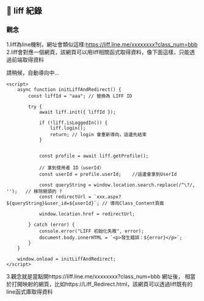 ## 📄 liff 紀錄

### 觀念
1.liff為line機制，網址會類似這樣:https://liff.line.me/xxxxxxxx?class_num=bbb
2.liff會對應一個網頁，該網頁可以用liff相關函式取得資料，像下面這樣，只能透過前端取得資料

<!DOCTYPE html>
<html lang="en">
<head>
    <meta charset="UTF-8">
    <title>LIFF Redirect with Token</title>
    <script src="https://static.line-scdn.net/liff/edge/2.1/sdk.js"></script>
</head>
<body>
    <p>請稍候，自動導向中...</p>

    <script>
        async function initLiffAndRedirect() {
            const liffId = "aaa"; // 替換為 LIFF ID

            try {
                await liff.init({ liffId });

                if (!liff.isLoggedIn()) {
                    liff.login();
                    return; // login 會重新導向，這邊先結束
                }

        
                const profile = await liff.getProfile();

                // 拿到使用者 ID（userId）
                const userId = profile.userId;    //這邊會拿到UserId

                const queryString = window.location.search.replace(/^\?/, '');   // 移除開頭的 ?
                const redirectUrl = `xxx.aspx?${queryString}&user_id=${userId}`; // 導向Class_Content頁面

                window.location.href = redirectUrl;

            } catch (error) {
                console.error("LIFF 初始化失敗", error);
                document.body.innerHTML = `<p>發生錯誤：${error}</p>`;
            }
        }

        window.onload = initLiffAndRedirect;
    </script>
</body>
</html>

3.觀念就是當點開https://liff.line.me/xxxxxxxx?class_num=bbb 網址後，
相當於打開映射的網頁，比如https://Liff_Redirect.html，該網頁可以透過liff既有的line函式庫取得資料







